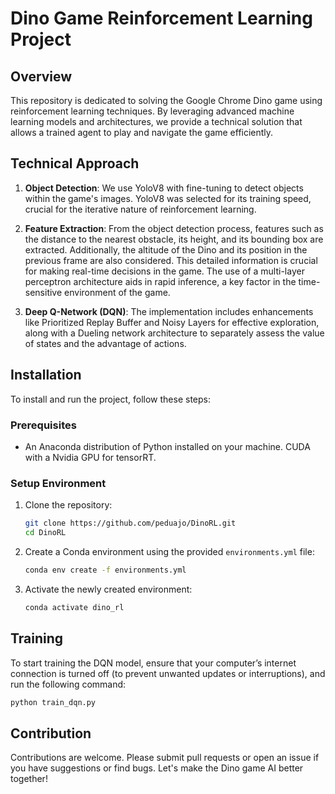 # Dino Game Reinforcement Learning Project

## Overview

This repository is dedicated to solving the Google Chrome Dino game using reinforcement learning techniques. By leveraging advanced machine learning models and architectures, we provide a technical solution that allows a trained agent to play and navigate the game efficiently.

## Technical Approach

1. **Object Detection**: We use YoloV8 with fine-tuning to detect objects within the game's images. YoloV8 was selected for its training speed, crucial for the iterative nature of reinforcement learning.

2. **Feature Extraction**: From the object detection process, features such as the distance to the nearest obstacle, its height, and its bounding box are extracted. Additionally, the altitude of the Dino and its position in the previous frame are also considered. This detailed information is crucial for making real-time decisions in the game. The use of a multi-layer perceptron architecture aids in rapid inference, a key factor in the time-sensitive environment of the game.

3. **Deep Q-Network (DQN)**: The implementation includes enhancements like Prioritized Replay Buffer and Noisy Layers for effective exploration, along with a Dueling network architecture to separately assess the value of states and the advantage of actions.

## Installation

To install and run the project, follow these steps:

### Prerequisites
- An Anaconda distribution of Python installed on your machine. CUDA with a Nvidia GPU for tensorRT.

### Setup Environment

1. Clone the repository:
   ```bash
   git clone https://github.com/peduajo/DinoRL.git
   cd DinoRL
   ```

2. Create a Conda environment using the provided `environments.yml` file:
   ```bash
   conda env create -f environments.yml
   ```

3. Activate the newly created environment:
   ```bash
   conda activate dino_rl
   ```

## Training

To start training the DQN model, ensure that your computer’s internet connection is turned off (to prevent unwanted updates or interruptions), and run the following command:

   ```bash
   python train_dqn.py
   ```

## Contribution

Contributions are welcome. Please submit pull requests or open an issue if you have suggestions or find bugs. Let's make the Dino game AI better together!